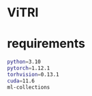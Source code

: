 # ViTRI

# requirements
```bash
python=3.10
pytorch=1.12.1
torhvision=0.13.1
cuda=11.6
ml-collections
```